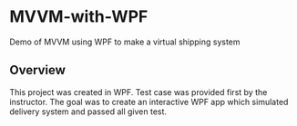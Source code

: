 # MVVM-with-WPF
Demo of MVVM using WPF to make a virtual shipping system

## Overview
This project was created in WPF. Test case was provided first by the instructor. The goal was to create an interactive WPF app which simulated delivery system and passed all given test.
